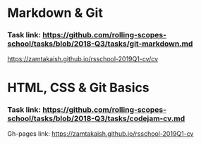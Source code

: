 # Markdown & Git
### Task link: https://github.com/rolling-scopes-school/tasks/blob/2018-Q3/tasks/git-markdown.md

https://zamtakaish.github.io/rsschool-2019Q1-cv/cv

# HTML, CSS & Git Basics
### Task link: https://github.com/rolling-scopes-school/tasks/blob/2018-Q3/tasks/codejam-cv.md
Gh-pages link: https://zamtakaish.github.io/rsschool-2019Q1-cv
